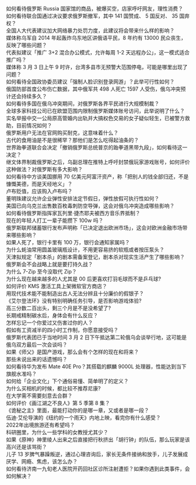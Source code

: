 如何看待俄罗斯 Russia 国家馆的商品，被爆买空，店家呼吁网友，理性消费？  
如何看待联合国通过决议要求俄罗斯撤军，其中 141 国赞成、 5 国反对、 35 国弃权？  
全国人大代表建议加大网络暴力处罚力度，此建议将会带来什么样的影响？  
媒体称乌军自 2014 年起轰炸乌东地区讲俄语平民，8 年约有 13000 民众丧生，反映了哪些问题？  
代表拟建议「推广 3+2 混合办公模式，允许每周 1-2 天远程办公」，这一模式适合推广吗？  
媒体称 3 月 3 日上午 9 时许，台湾多县市无预警大范围停电，可能是哪里出现了问题？  
如何看待全国政协委员建议「强制人脸识别登录网游」？此举可行性如何？  
俄国防部首度公布伤亡数据，其中俄军共 498 人死亡 1597 人受伤，俄乌冲突预计还会持续多久？  
如何看待多国在俄乌冲突期间，对俄罗斯各界平民进行大规模制裁？  
全球多家科技公司已在欧盟范围内限制俄罗斯媒体账号访问，此举说明了什么？  
实名举报中交一公局原高管婚内出轨并大搞权色交易的女子疑似轻生，已被警方救助，目前情况如何？  
俄罗斯用户无法在官网购买耐克，这意味着什么？  
古代的食用油是不是很稀罕？那他们是怎么吃得起油条的？  
世界跆拳道联合会决定「撤销俄罗斯总统普京的跆拳道黑带九段」，如何看待这一决定？  
继文体界制裁俄罗斯之后，乌副总理在推特上呼吁封禁俄玩家游戏账号，如何评价这种做法？对俄罗斯有多大影响？  
如何看待中方谈美国挪用 70 亿美元阿富汗资产，称「把别人的钱全部归还，不是慷慨美德，而是天经地义」？  
卢布贬值，应该购入卢布吗？  
董明珠建议允许企业弹性安排法定节假日，弹性放假可执行性如何？  
美国已向乌克兰出售数百枚毒刺防空导弹，这会对俄乌冲突造成哪些影响？  
如何看待俄罗斯指挥家瓦列里·捷杰耶夫被西方音乐界抵制？  
现在的年轻人打工一辈子能攒下 100w 吗？  
俄罗斯联邦储蓄银行发布声明称「已决定退出欧洲市场」，这会对欧洲金融市场带来哪些影响？  
如果人死了，银行卡里有 100 万，银行会通知家属吗？  
为什么蚝油常用圆盖玻璃瓶设计，不用更容易挤的软瓶或者按压泵头？  
天津拟规定「剧本杀」的剧本需备案登记，剧本杀对现实生活产生了哪些影响？  
俄罗斯会不会战略上就是要打持久战？  
为什么 7-Zip 至今没取代 Zip？  
为什么现在越来越多的人尤其是 00 后更喜欢打羽毛球而不是乒乓球?  
如何评价 KMS 激活工具上架微软官方商店？  
用现代技术能不能制造出古人无法分辨且十分廉价的假银子？  
《艾尔登法环》没有特别明确任务引导，是否影响游戏体验?  
高三分数二百出头，剩三个月是不是没希望了?  
长期戒精制碳水后，身体会有什么反应？  
怎样忘记一个你爱过又伤害过你的人？  
假如有工资减半的四小时工作制，你愿意接受吗？  
俄罗斯代表团已于当地时间 3 月 2 日下午抵达第二轮俄乌会谈举行地，这可能是俄乌双方最后一次会谈吗？  
如果《师父》是国产游戏，那么会有个怎样的现在和将来？  
那些未说出来的话遗憾吗？  
如何看待华为发布 Mate 40E Pro？其搭载的麒麟 9000L 处理器，性能达到当下旗舰水准吗？  
如何给「企业文化」下个通俗易懂、简单明了的定义？  
为什么买相机的时候，都比较不推荐尼康?  
在大学需不需要刻意去合群？  
如何评价《画江湖之不良人》第 5 季第 8 集？  
《诡秘之主》里面，最能打动你的是哪一章，又或者是哪一段？  
伍迪·艾伦导演的《纽约的一个雨天》内地上映，看完你有什么感受？  
2022年出境旅游还有希望吗？  
科研圈里，为什么一些学科的女教授尤其少？  
如果《原神》神里绫人出来之后直接把行秋挤出「胡行钟」的队伍，那么玩家是该高兴还是该骂街？  
儿子 13 岁脾气暴躁叛逆，通过心理咨询后，家长无条件接纳和放手，儿子发展成厌学、网瘾、焦虑，该怎么办？  
如何看待济南一九旬老人医院开药回社区诊所注射遭拒？如果你遇到此类事件，会如何解决？  
